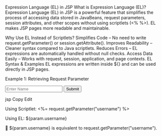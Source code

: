 Expression Language (EL) in JSP
What is Expression Language (EL)?
Expression Language (EL) in JSP is a powerful feature that simplifies the process of accessing data stored in JavaBeans, request parameters, session attributes, and other scopes without using scriptlets (<% %>). EL makes JSP pages more readable and maintainable.

Why Use EL Instead of Scriptlets?
Simplifies Code – No need to write request.getParameter() or session.getAttribute().
Improves Readability – Cleaner syntax compared to Java scriptlets.
Reduces Errors – EL expressions are automatically handled without null checks.
Access Data Easily – Works with request, session, application, and page contexts.
EL Syntax & Examples
EL expressions are written inside ${} and can be used directly in JSP pages.

Example 1: Retrieving Request Parameter
<form action="output.jsp" method="get">
    <input type="text" name="username" placeholder="Enter Name">
    <input type="submit" value="Submit">
</form>
jsp
Copy
Edit
<!-- output.jsp -->
<p>Using Scriptlet: <%= request.getParameter("username") %></p>
<p>Using EL: ${param.username}</p>
📌 ${param.username} is equivalent to request.getParameter("username").

